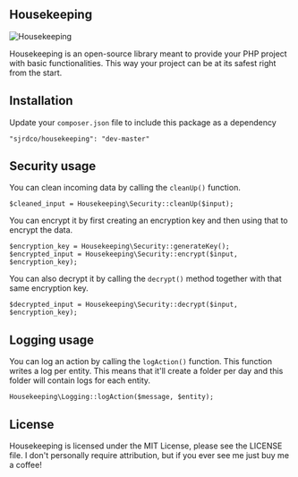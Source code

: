 ## Housekeeping

![Housekeeping](http://sjrd.co/wp-content/uploads/2015/09/rondehoeken.png)

Housekeeping is an open-source library meant to provide your PHP project with basic functionalities. This way your project can be at its safest right from the start.

## Installation

Update your `composer.json` file to include this package as a dependency

    "sjrdco/housekeeping": "dev-master"

## Security usage

You can clean incoming data by calling the `cleanUp()` function.

    $cleaned_input = Housekeeping\Security::cleanUp($input);

You can encrypt it by first creating an encryption key and then using that to encrypt the data.
 
    $encryption_key = Housekeeping\Security::generateKey();
    $encrypted_input = Housekeeping\Security::encrypt($input, $encryption_key);

You can also decrypt it by calling the `decrypt()` method together with that same encryption key.

	$decrypted_input = Housekeeping\Security::decrypt($input, $encryption_key);

## Logging usage

You can log an action by calling the `logAction()` function. This function writes a log per entity. This means that it'll create a folder per day and this folder will contain logs for each entity.

    Housekeeping\Logging::logAction($message, $entity);

## License

Housekeeping is licensed under the MIT License, please see the LICENSE file. I don't personally require attribution, but if you ever see me just buy me a coffee!